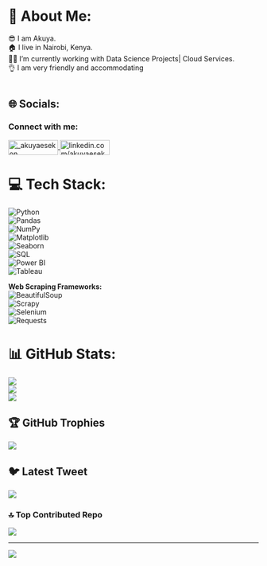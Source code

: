 # 💫 About Me:
😎 I am Akuya.<br>🏠 I live in Nairobi, Kenya.<br>👨‍💻 I’m currently working with Data Science Projects| Cloud Services.<br>👌 I am very friendly and accommodating<br><br>  


## 🌐 Socials:
<h3 align="left">Connect with me:</h3>
<p align="left">
  <a href="https://twitter.com/_akuyaesekon" target="_blank">
    <img align="center" src="https://img.shields.io/badge/Twitter-%231DA1F2.svg?style=for-the-badge&logo=twitter&logoColor=white" alt="_akuyaesekon" height="30" width="100" />
  </a>
  <a href="https://linkedin.com/in/akuyaesekon/" target="_blank">
    <img align="center" src="https://img.shields.io/badge/LinkedIn-%230A66C2.svg?style=for-the-badge&logo=linkedin&logoColor=white" alt="linkedin.com/akuyaesekon" height="30" width="100" />
  </a>
</p>


# 💻 Tech Stack:
![Python](https://img.shields.io/badge/python-%233776AB.svg?style=for-the-badge&logo=python&logoColor=white)  
![Pandas](https://img.shields.io/badge/pandas-%23150458.svg?style=for-the-badge&logo=pandas&logoColor=white)  
![NumPy](https://img.shields.io/badge/numpy-%23013243.svg?style=for-the-badge&logo=numpy&logoColor=white)  
![Matplotlib](https://img.shields.io/badge/matplotlib-%230A4A5C.svg?style=for-the-badge&logo=matplotlib&logoColor=white)  
![Seaborn](https://img.shields.io/badge/seaborn-%231F6E61.svg?style=for-the-badge&logo=seaborn&logoColor=white)  
![SQL](https://img.shields.io/badge/SQL-%234F5B93.svg?style=for-the-badge&logo=sql&logoColor=white)  
![Power BI](https://img.shields.io/badge/Power_BI-%23F2C811.svg?style=for-the-badge&logo=power-bi&logoColor=white)  
![Tableau](https://img.shields.io/badge/Tableau-%23E97627.svg?style=for-the-badge&logo=tableau&logoColor=white)  

**Web Scraping Frameworks:**  
![BeautifulSoup](https://img.shields.io/badge/BeautifulSoup-%23C75C1D.svg?style=for-the-badge&logo=beautifulsoup&logoColor=white)  
![Scrapy](https://img.shields.io/badge/Scrapy-%230B2B6B.svg?style=for-the-badge&logo=scrapy&logoColor=white)  
![Selenium](https://img.shields.io/badge/Selenium-%234D8C44.svg?style=for-the-badge&logo=selenium&logoColor=white)  
![Requests](https://img.shields.io/badge/Requests-%23FF6A00.svg?style=for-the-badge&logo=requests&logoColor=white)  


# 📊 GitHub Stats:
![](https://github-readme-stats.vercel.app/api?username=akuyaesekon&theme=dark&hide_border=true&include_all_commits=true&count_private=true)<br/>
![](https://github-readme-streak-stats.herokuapp.com/?user=akuyaesekon&theme=dark&hide_border=true)<br/>
![](https://github-readme-stats.vercel.app/api/top-langs/?username=akuyaesekon&theme=dark&hide_border=true&include_all_commits=true&count_private=true&layout=compact)

## 🏆 GitHub Trophies
![](https://github-profile-trophy.vercel.app/?username=akuyaesekon&theme=radical&no-frame=false&no-bg=true&margin-w=4)

## 🐦 Latest Tweet
[![](https://gtce.itsvg.in/api?username=_akuyaesekon)](https://github.com/VishwaGauravIn/github-twitter-card-embed)

### 🔝 Top Contributed Repo
![](https://github-contributor-stats.vercel.app/api?username=akuyaesekon&limit=5&theme=dark&combine_all_yearly_contributions=true)

---
[![](https://visitcount.itsvg.in/api?id=akuyaesekon-tech&icon=0&color=0)](https://visitcount.itsvg.in)

<!-- Proudly created with GPRM ( https://gprm.itsvg.in ) -->
